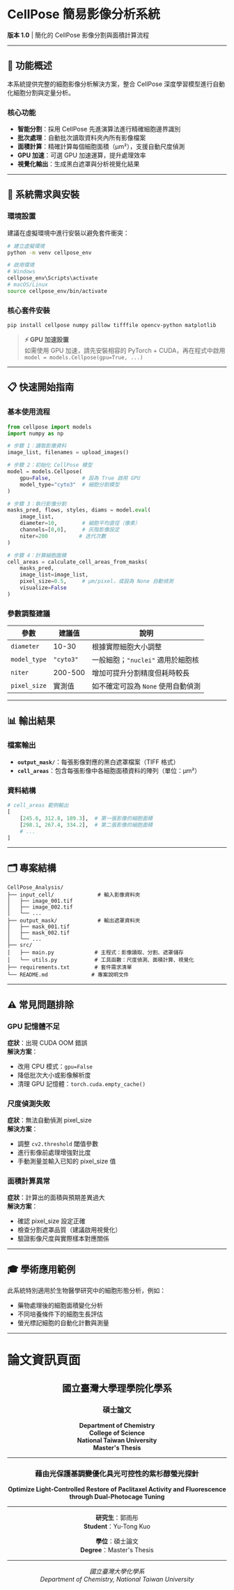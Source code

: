 # CellPose 簡易影像分析系統
**版本 1.0** | 簡化的 CellPose 影像分割與面積計算流程

---

## 🎯 功能概述

本系統提供完整的細胞影像分析解決方案，整合 CellPose 深度學習模型進行自動化細胞分割與定量分析。

### 核心功能
- **智能分割**：採用 CellPose 先進演算法進行精確細胞邊界識別
- **批次處理**：自動批次讀取資料夾內所有影像檔案
- **面積計算**：精確計算每個細胞面積（μm²），支援自動尺度偵測
- **GPU 加速**：可選 GPU 加速運算，提升處理效率
- **視覺化輸出**：生成黑白遮罩與分析視覺化結果

---

## 🔧 系統需求與安裝

### 環境設置
建議在虛擬環境中進行安裝以避免套件衝突：

```bash
# 建立虛擬環境
python -m venv cellpose_env

# 啟用環境
# Windows
cellpose_env\Scripts\activate
# macOS/Linux  
source cellpose_env/bin/activate
```

### 核心套件安裝
```bash
pip install cellpose numpy pillow tifffile opencv-python matplotlib
```

> **⚡ GPU 加速設置**  
> 如需使用 GPU 加速，請先安裝相容的 PyTorch + CUDA，再在程式中啟用 `model = models.Cellpose(gpu=True, ...)`

---

## 📋 快速開始指南

### 基本使用流程

```python
from cellpose import models
import numpy as np

# 步驟 1：讀取影像資料
image_list, filenames = upload_images()

# 步驟 2：初始化 CellPose 模型
model = models.Cellpose(
    gpu=False,          # 設為 True 啟用 GPU
    model_type="cyto3"  # 細胞分割模型
)

# 步驟 3：執行影像分割
masks_pred, flows, styles, diams = model.eval(
    image_list, 
    diameter=10,        # 細胞平均直徑（像素）
    channels=[0,0],     # 灰階影像設定
    niter=200          # 迭代次數
)

# 步驟 4：計算細胞面積
cell_areas = calculate_cell_areas_from_masks(
    masks_pred, 
    image_list=image_list, 
    pixel_size=0.5,     # μm/pixel，或設為 None 自動偵測
    visualize=False
)
```

### 參數調整建議

| 參數 | 建議值 | 說明 |
|------|--------|------|
| `diameter` | 10-30 | 根據實際細胞大小調整 |
| `model_type` | `"cyto3"` | 一般細胞；`"nuclei"` 適用於細胞核 |
| `niter` | 200-500 | 增加可提升分割精度但耗時較長 |
| `pixel_size` | 實測值 | 如不確定可設為 `None` 使用自動偵測 |

---

## 📊 輸出結果

### 檔案輸出
- **`output_mask/`**：每張影像對應的黑白遮罩檔案（TIFF 格式）
- **`cell_areas`**：包含每張影像中各細胞面積資料的陣列（單位：μm²）

### 資料結構
```python
# cell_areas 範例輸出
[
    [245.6, 312.8, 189.3],  # 第一張影像的細胞面積
    [298.1, 267.4, 334.2],  # 第二張影像的細胞面積
    # ...
]
```

---

## 🗂️ 專案結構

```
CellPose_Analysis/
├── input_cell/              # 輸入影像資料夾
│   ├── image_001.tif
│   ├── image_002.tif
│   └── ...
├── output_mask/             # 輸出遮罩資料夾
│   ├── mask_001.tif
│   ├── mask_002.tif
│   └── ...
├── src/
│   ├── main.py             # 主程式：影像讀取、分割、遮罩儲存
│   └── utils.py            # 工具函數：尺度偵測、面積計算、視覺化
├── requirements.txt        # 套件需求清單
└── README.md              # 專案說明文件
```

---

## ⚠️ 常見問題排除

### GPU 記憶體不足
**症狀**：出現 CUDA OOM 錯誤  
**解決方案**：
- 改用 CPU 模式：`gpu=False`
- 降低批次大小或影像解析度
- 清理 GPU 記憶體：`torch.cuda.empty_cache()`

### 尺度偵測失敗
**症狀**：無法自動偵測 pixel_size  
**解決方案**：
- 調整 `cv2.threshold` 閾值參數
- 進行影像前處理增強對比度
- 手動測量並輸入已知的 pixel_size 值

### 面積計算異常
**症狀**：計算出的面積與預期差異過大  
**解決方案**：
- 確認 pixel_size 設定正確
- 檢查分割遮罩品質（建議啟用視覺化）
- 驗證影像尺度與實際樣本對應關係

---

## 🎓 學術應用範例

此系統特別適用於生物醫學研究中的細胞形態分析，例如：
- 藥物處理後的細胞面積變化分析
- 不同培養條件下的細胞生長評估
- 螢光標記細胞的自動化計數與測量

---


# 論文資訊頁面

<div align="center">

## 國立臺灣大學理學院化學系
### 碩士論文

**Department of Chemistry**  
**College of Science**  
**National Taiwan University**  
**Master's Thesis**

---

### 藉由光保護基調變優化具光可控性的紫杉醇螢光探針

**Optimize Light-Controlled Restore of Paclitaxel Activity and Fluorescence through Dual-Photocage Tuning**

---

**研究生**：郭雨彤  
**Student**：Yu-Tong Kuo

**學位**：碩士論文  
**Degree**：Master's Thesis

---

*國立臺灣大學化學系*  
*Department of Chemistry, National Taiwan University*

</div>
